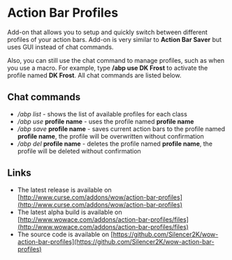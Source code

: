 Action Bar Profiles
===================

Add-on that allows you to setup and quickly switch between different profiles of your action bars. Add-on is very similar to **Action Bar Saver** but uses GUI instead of chat commands.

Also, you can still use the chat command to manage profiles, such as when you use a macro. For example, type **/abp use DK Frost** to activate the profile named **DK Frost**. All chat commands are listed below.

Chat commands
-------------

* */abp list* - shows the list of available profiles for each class
* */abp use* **profile name** - uses the profile named **profile name**
* */abp save* **profile name** - saves current action bars to the profile named **profile name**, the profile will be overwritten without confirmation
* */abp del* **profile name** - deletes the profile named **profile name**, the profile will be deleted without confirmation

Links
-----

* The latest release is available on [http://www.curse.com/addons/wow/action-bar-profiles](http://www.curse.com/addons/wow/action-bar-profiles)
* The latest alpha build is available on [http://www.wowace.com/addons/action-bar-profiles/files](http://www.wowace.com/addons/action-bar-profiles/files)
* The source code is available on [https://github.com/Silencer2K/wow-action-bar-profiles](https://github.com/Silencer2K/wow-action-bar-profiles)
